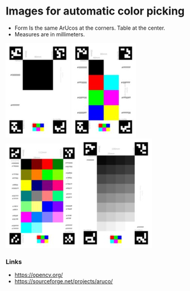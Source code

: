 # Images for automatic color picking 

- Form Is the same ArUcos at the corners. Table at the center.
- Measures are in millimeters.

![img](2/cc-2-thumb.jpg) 
![img](8/cc-8-thumb.jpg) 
![img](27/cc-27-thumb.jpg) 
![img](gray/cc-4x8-gray-thumb.jpg) 


### Links
 - https://opencv.org/
 - https://sourceforge.net/projects/aruco/
